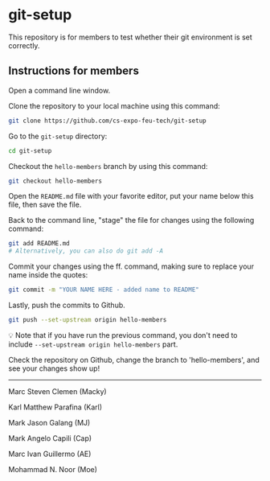 # git-setup
This repository is for members to test whether their git environment is set correctly.

## Instructions for members

Open a command line window.

Clone the repository to your local machine using this command:

```bash
git clone https://github.com/cs-expo-feu-tech/git-setup
```

Go to the `git-setup` directory:

```bash
cd git-setup
```

Checkout the `hello-members` branch by using this command:

```bash
git checkout hello-members
```

Open the `README.md` file with your favorite editor, put your name below this file, then save the file.

Back to the command line, "stage" the file for changes using the following command:

```bash
git add README.md
# Alternatively, you can also do git add -A
```

Commit your changes using the ff. command, making sure to replace your name inside the quotes:

```bash
git commit -m "YOUR NAME HERE - added name to README"
```

Lastly, push the commits to Github.

```bash
git push --set-upstream origin hello-members
```

💡 Note that if you have run the previous command, you don't need to include `--set-upstream origin hello-members` part.

Check the repository on Github, change the branch to 'hello-members', and see your changes show up!

---

Marc Steven Clemen (Macky)

Karl Matthew Parafina (Karl)

Mark Jason Galang (MJ)

Mark Angelo Capili (Cap)

Marc Ivan Guillermo (AE)

Mohammad N. Noor (Moe)

